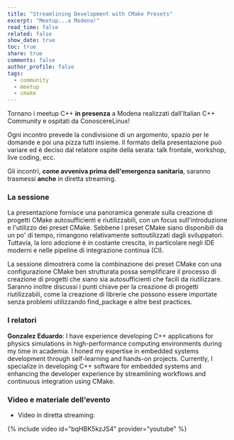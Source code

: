 ```yaml
---
title: "Streamlining Development with CMake Presets"
excerpt: "Meetup...a Modena!"
read_time: false
related: false
show_date: true
toc: true
share: true
comments: false
author_profile: false
tags:
  - community
  - meetup
  - cmake
---
```


Tornano i meetup C++ **in presenza** a Modena realizzati dall'Italian C++ Community e ospitati da ConoscereLinux!

Ogni incontro prevede la condivisione di un argomento, spazio per le domande e poi una pizza tutti insieme.
Il formato della presentazione può variare ed è deciso dal relatore ospite della serata: talk frontale, workshop, live coding, ecc.

Gli incontri, **come avveniva prima dell'emergenza sanitaria**, saranno trasmessi **anche** in diretta streaming.

### La sessione

La presentazione fornisce una panoramica generale sulla creazione di progetti CMake autosufficienti e riutilizzabili, con un focus sull'introduzione e l'utilizzo dei preset CMake. Sebbene i preset CMake siano disponibili da un po' di tempo, rimangono relativamente sottoutilizzati dagli sviluppatori. Tuttavia, la loro adozione è in costante crescita, in particolare negli IDE moderni e nelle pipeline di integrazione continua (CI).

La sessione dimostrerà come la combinazione dei preset CMake con una configurazione CMake ben strutturata possa semplificare il processo di creazione di progetti che siano sia autosufficienti che facili da riutilizzare. Saranno inoltre discussi i punti chiave per la creazione di progetti riutilizzabili, come la creazione di librerie che possono essere importate senza problemi utilizzando find_package e altre best practices.

### I relatori

**Gonzalez Eduardo**: I have experience developing C++ applications for physics simulations in high-performance computing environments during my time in academia. I honed my expertise in embedded systems development through self-learning and hands-on projects. Currently, I specialize in developing C++ software for embedded systems and enhancing the developer experience by streamlining workflows and continuous integration using CMake.

### Video e materiale dell'evento

- Video in diretta streaming:

{% include video id="bqHBK5kzJS4" provider="youtube" %}